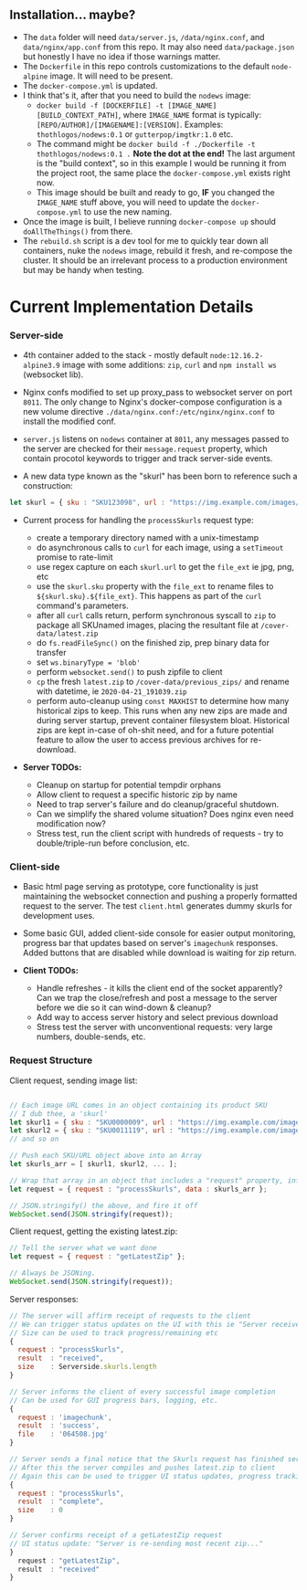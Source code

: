 ## Installation... maybe?

- The `data` folder will need `data/server.js`, `/data/nginx.conf`, and `data/nginx/app.conf` from this repo. It may also need `data/package.json` but honestly I have no idea if those warnings matter.
- The `Dockerfile` in this repo controls customizations to the default `node-alpine` image. It will need to be present.
- The `docker-compose.yml` is updated.
- I think that's it, after that you need to build the `nodews` image:
  - `docker build -f [DOCKERFILE] -t [IMAGE_NAME] [BUILD_CONTEXT_PATH]`, where `IMAGE_NAME` format is typically: `[REPO/AUTHOR]/[IMAGENAME]:[VERSION]`. Examples: `thothlogos/nodews:0.1` or `gutterpop/imgtkr:1.0` etc.
  - The command might be `docker build -f ./Dockerfile -t thothlogos/nodews:0.1 .` __Note the dot at the end!__ The last argument is the "build context", so in this example I would be running it from the project root, the same place the `docker-compose.yml` exists right now.
  - This image should be built and ready to go, __IF__ you changed the `IMAGE_NAME` stuff above, you will need to update the `docker-compose.yml` to use the new naming.
- Once the image is built, I believe running `docker-compose up` should `doAllTheThings()` from there.
- The `rebuild.sh` script is a dev tool for me to quickly tear down all containers, nuke the `nodews` image, rebuild it fresh, and re-compose the cluster. It should be an irrelevant process to a production environment but may be handy when testing.

# Current Implementation Details


### Server-side

- 4th container added to the stack - mostly default `node:12.16.2-alpine3.9` image with some additions: `zip`, `curl` and `npm install ws` (websocket lib).

- Nginx confs modified to set up proxy_pass to websocket server on port `8011`. The only change to Nginx's docker-compose configuration is a new volume directive `./data/nginx.conf:/etc/nginx/nginx.conf` to install the modified conf.

- `server.js` listens on `nodews` container at `8011`, any messages passed to the server are checked for their `message.request` property, which contain procotol keywords to trigger and track server-side events.

- A new data type known as the "skurl" has been born to reference such a construction:

```javascript
let skurl = { sku : "SKU123098", url : "https://img.example.com/images/somepic0001.jpg" };
```

- Current process for handling the `processSkurls` request type:

  - create a temporary directory named with a unix-timestamp
  - do asynchronous calls to `curl` for each image, using a `setTimeout` promise to rate-limit
  - use regex capture on each `skurl.url` to get the `file_ext` ie jpg, png, etc
  - use the `skurl.sku` property with the `file_ext` to rename files to `${skurl.sku}.${file_ext}`. This happens as part of the `curl` command's parameters.
  - after all `curl` calls return, perform synchronous syscall to `zip` to package all SKUnamed images, placing the resultant file at `/cover-data/latest.zip`
  - do `fs.readFileSync()` on the finished zip, prep binary data for transfer
  - set `ws.binaryType = 'blob'`
  - perform `websocket.send()` to push zipfile to client
  - `cp` the fresh `latest.zip` to `/cover-data/previous_zips/` and rename with datetime, ie `2020-04-21_191039.zip`
  - perform auto-cleanup using `const MAXHIST` to determine how many historical zips to keep. This runs when any new zips are made and during server startup, prevent container filesystem bloat. Historical zips are kept in-case of oh-shit need, and for a future potential feature to allow the user to access previous archives for re-download.
  
- __Server TODOs:__

  - Cleanup on startup for potential tempdir orphans
  - Allow client to request a specific historic zip by name
  - Need to trap server's failure and do cleanup/graceful shutdown.
  - Can we simplify the shared volume situation? Does nginx even need modification now?
  - Stress test, run the client script with hundreds of requests - try to double/triple-run before conclusion, etc.
  
 ### Client-side
 
- Basic html page serving as prototype, core functionality is just maintaining the websocket connection and pushing a properly formatted request to the server. The test `client.html` generates dummy skurls for development uses.

- Some basic GUI, added client-side console for easier output monitoring, progress bar that updates based on server's `imagechunk` responses. Added buttons that are disabled while download is waiting for zip return.

- __Client TODOs:__

  - Handle refreshes - it kills the client end of the socket apparently? Can we trap the close/refresh and post a message to the server before we die so it can wind-down & cleanup?
  - Add way to access server history and select previous download
  - Stress test the server with unconventional requests: very large numbers, double-sends, etc.
  
### Request Structure
  
Client request, sending image list:
  
```javascript

// Each image URL comes in an object containing its product SKU
// I dub thee, a 'skurl'
let skurl1 = { sku : "SKU0000009", url : "https://img.example.com/images/somepic0001.jpg" };
let skurl2 = { sku : "SKU0011119", url : "https://img.example.com/images/somepic0001.jpg" };
// and so on

// Push each SKU/URL object above into an Array
let skurls_arr = [ skurl1, skurl2, ... ];

// Wrap that array in an object that includes a "request" property, informing the server of the request
let request = { request : "processSkurls", data : skurls_arr };

// JSON.stringify() the above, and fire it off
WebSocket.send(JSON.stringify(request));

```
Client request, getting the existing latest.zip:

```javascript
// Tell the server what we want done
let request = { request : "getLatestZip" };

// Always be JSONing.
WebSocket.send(JSON.stringify(request));

```

Server responses:
  
```javascript
// The server will affirm receipt of requests to the client
// We can trigger status updates on the UI with this ie "Server received image list."
// Size can be used to track progress/remaining etc
{
  request : "processSkurls",
  result  : "received",
  size    : Serverside.skurls.length
}

// Server informs the client of every successful image completion
// Can be used for GUI progress bars, logging, etc.
{
  request : 'imagechunk',
  result  : 'success',
  file    : '064508.jpg'
}

// Server sends a final notice that the Skurls request has finished server-side
// After this the server compiles and pushes latest.zip to client
// Again this can be used to trigger UI status updates, progress tracking etc
{
  request : "processSkurls",
  result  : "complete",
  size    : 0
}

// Server confirms receipt of a getLatestZip request
// UI status update: "Server is re-sending most recent zip..."
}
  request : "getLatestZip",
  result  : "received"
}
```
